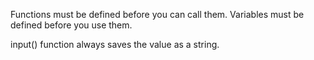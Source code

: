 Functions must be defined before you can call them.
Variables must be defined before you use them.

input() function always saves the value as a string.

